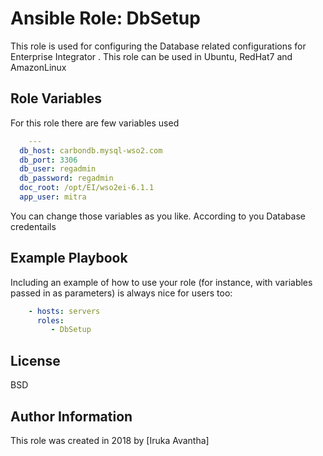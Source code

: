 # Ansible Role: DbSetup

This role is used for configuring the Database related configurations for Enterprise Integrator . This role can be used in Ubuntu, RedHat7 and AmazonLinux


Role Variables
--------------

For this role there are few variables used

```yaml
    ---
  db_host: carbondb.mysql-wso2.com
  db_port: 3306
  db_user: regadmin
  db_password: regadmin
  doc_root: /opt/EI/wso2ei-6.1.1
  app_user: mitra
```
You can change those variables as you like. According to you Database credentails

Example Playbook
----------------

Including an example of how to use your role (for instance, with variables passed in as parameters) is always nice for users too:
```yaml
    - hosts: servers
      roles:
         - DbSetup
```
License
-------

BSD

Author Information
------------------

This role was created in 2018 by [Iruka Avantha]
